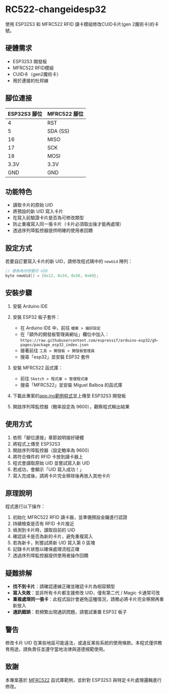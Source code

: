 # RC522-changeidesp32

使用 ESP32S3 和 MFRC522 RFID 讀卡模組修改CUID卡片(gen 2魔術卡)的卡號。

## 硬體需求

* ESP32S3 開發板
* MFRC522 RFID模組
* CUID卡（gen2魔術卡）
* 用於連接的杜邦線

## 腳位連接

| ESP32S3 腳位 | MFRC522 腳位 |
| ---------- | ---------- |
| 4          | RST        |
| 5          | SDA (SS)   |
| 16         | MISO       |
| 17         | SCK        |
| 18         | MOSI       |
| 3.3V       | 3.3V       |
| GND        | GND        |

## 功能特色

* 讀取卡片的原始 UID
* 將預設的新 UID 寫入卡片
* 在寫入前驗證卡片是否為可修改類型
* 防止重複寫入同一張卡片（卡片必須取出後才能再處理）
* 透過序列埠監控器提供明確的使用者回饋

## 設定方式

若要自訂要寫入卡片的新 UID，請修改程式碼中的 `newUid` 陣列：

```cpp
// 替換為你想要的 UID
byte newUid[] = {0x12, 0x34, 0x56, 0x69};
```

## 安裝步驟

1. 安裝 Arduino IDE
2. 安裝 ESP32 板子套件：

   * 在 Arduino IDE 中，前往 `檔案 > 偏好設定`
   * 在「額外的開發板管理員網址」欄位中加入：
     `https://raw.githubusercontent.com/espressif/arduino-esp32/gh-pages/package_esp32_index.json`
   * 接著前往 `工具 > 開發板 > 開發板管理員`
   * 搜尋「esp32」並安裝 ESP32 套件
3. 安裝 MFRC522 函式庫：

   * 前往 `Sketch > 程式庫 > 管理程式庫`
   * 搜尋「MFRC522」並安裝 Miguel Balboa 的函式庫
4. 下載此專案的[app.ino範例程式](https://github.com/green-mochi/RC522_change_uid/blob/main/app.ino)並上傳至 ESP32S3 開發板
5. 開啟序列埠監控器（鮑率設定為 9600），觀察程式輸出結果

## 使用方式

1. 依照「腳位連接」章節說明接好硬體
2. 將程式上傳至 ESP32S3
3. 開啟序列埠監控器（設定鮑率為 9600）
4. 將符合條件的 RFID 卡放到讀卡器上
5. 程式會讀取原始 UID 並嘗試寫入新 UID
6. 若成功，會顯示「UID 寫入成功！」
7. 寫入完成後，請將卡片完全移除後再放入其他卡片

## 原理說明

程式進行以下操作：

1. 初始化 MFRC522 RFID 讀卡器，並準備預設金鑰進行認證
2. 持續檢查是否有 RFID 卡片接近
3. 偵測到卡片時，讀取目前的 UID
4. 確認該卡是否為新的卡片，避免重複寫入
5. 若為新卡，則嘗試將新 UID 寫入第 0 區塊
6. 記錄卡片狀態以確保處理流程正確
7. 透過序列埠監控器提供使用者操作回饋

## 疑難排解

* **找不到卡片**：請確認連線正確並確認卡片為相容類型
* **寫入失敗**：並非所有卡片都支援修改 UID，僅有第二代 / Magic 卡通常可改
* **重複處理同一張卡**：此程式設計會避免這種情況，請務必將卡片完全移開再重新放入
* **通訊錯誤**：若頻繁出現通訊問題，請嘗試重置 ESP32 板子

## 警告

修改卡片 UID 在某些地區可能違法，或違反某些系統的使用條款。本程式僅供教育用途，請負責任並遵守當地法律與道德規範使用。

## 致謝

本專案基於 [MFRC522](https://github.com/miguelbalboa/rfid) 函式庫範例，並針對 ESP32S3 與特定卡片處理邏輯進行修改。
